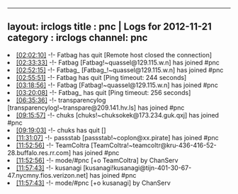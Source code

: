
---
layout: irclogs
title : pnc | Logs for 2012-11-21
category : irclogs
channel: pnc
---
<li class="logitem"><a href="#02:02:10" name="02:02:10" class="time">[02:02:10]</a> -!- <span class="quit">Fatbag</span> has quit [Remote host closed the connection] </li>
<li class="logitem"><a href="#02:33:33" name="02:33:33" class="time">[02:33:33]</a> -!- <span class="join">Fatbag</span> [Fatbag!~quassel@129.115.w.n] has joined #pnc </li>
<li class="logitem"><a href="#02:52:15" name="02:52:15" class="time">[02:52:15]</a> -!- <span class="join">Fatbag_</span> [Fatbag_!~quassel@129.115.w.n] has joined #pnc </li>
<li class="logitem"><a href="#02:55:51" name="02:55:51" class="time">[02:55:51]</a> -!- <span class="quit">Fatbag</span> has quit [Ping timeout: 244 seconds] </li>
<li class="logitem"><a href="#03:18:56" name="03:18:56" class="time">[03:18:56]</a> -!- <span class="join">Fatbag</span> [Fatbag!~quassel@129.115.w.n] has joined #pnc </li>
<li class="logitem"><a href="#03:20:08" name="03:20:08" class="time">[03:20:08]</a> -!- <span class="quit">Fatbag_</span> has quit [Ping timeout: 256 seconds] </li>
<li class="logitem"><a href="#06:35:36" name="06:35:36" class="time">[06:35:36]</a> -!- <span class="join">transparencylog</span> [transparencylog!~transpare@209.141.hv.ls] has joined #pnc </li>
<li class="logitem"><a href="#09:15:57" name="09:15:57" class="time">[09:15:57]</a> -!- <span class="join">chuks</span> [chuks!~chuksokek@173.234.guk.qxj] has joined #pnc </li>
<li class="logitem"><a href="#09:19:03" name="09:19:03" class="time">[09:19:03]</a> -!- <span class="quit">chuks</span> has quit [] </li>
<li class="logitem"><a href="#11:31:07" name="11:31:07" class="time">[11:31:07]</a> -!- <span class="join">passstab</span> [passstab!~coplon@xx.pirate] has joined #pnc </li>
<li class="logitem"><a href="#11:52:56" name="11:52:56" class="time">[11:52:56]</a> -!- <span class="join">TeamColtra</span> [TeamColtra!~teamcoltr@kru-436-416-52-28.buffalo.res.rr.com] has joined #pnc </li>
<li class="logitem"><a href="#11:52:56" name="11:52:56" class="time">[11:52:56]</a> -!- mode/<span class="mode">#pnc</span> [+o TeamColtra] by ChanServ </li>
<li class="logitem"><a href="#11:57:43" name="11:57:43" class="time">[11:57:43]</a> -!- <span class="join">kusanagi</span> [kusanagi!kusanagi@tijn-401-30-67-47.nycmny.fios.verizon.net] has joined #pnc </li>
<li class="logitem"><a href="#11:57:43" name="11:57:43" class="time">[11:57:43]</a> -!- mode/<span class="mode">#pnc</span> [+o kusanagi] by ChanServ </li>


